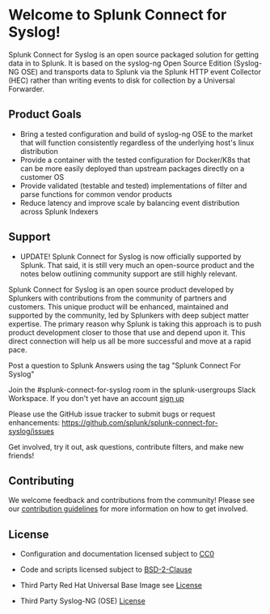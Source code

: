 # Welcome to Splunk Connect for Syslog!

Splunk Connect for Syslog is an open source packaged solution for 
getting data in to Splunk.  It is based on the syslog-ng Open Source Edition (Syslog-NG OSE) and transports data to Splunk via the Splunk 
HTTP event Collector (HEC) rather than writing events to disk for collection by a Universal Forwarder.

## Product Goals

* Bring a tested configuration and build of syslog-ng OSE to the market that will function consistently regardless of the underlying host's linux distribution
* Provide a container with the tested configuration for Docker/K8s that can be more easily deployed than upstream packages directly on a customer OS
* Provide validated (testable and tested) implementations of filter and parse functions for common vendor products
* Reduce latency and improve scale by balancing event distribution across Splunk Indexers


## Support

* UPDATE! Splunk Connect for Syslog is now officially supported by Splunk.  That said, it is still very much an open-source product and
the notes below outlining community support are still highly relevant.

Splunk Connect for Syslog is an open source product developed by Splunkers with contributions from the community of partners and customers.
This unique product will be enhanced, maintained and supported by the community, led by Splunkers with deep subject matter expertise. The
primary reason why Splunk is taking this approach is to push product development closer to those that use and depend upon it. This direct
connection will help us all be more successful and move at a rapid pace.

Post a question to Splunk Answers using the tag "Splunk Connect For Syslog"

Join the #splunk-connect-for-syslog room in the splunk-usergroups Slack Workspace. If you don't yet have an account [sign up](https://docs.splunk.com/Documentation/Community/1.0/community/Chat)

Please use the GitHub issue tracker to submit bugs or request enhancements: https://github.com/splunk/splunk-connect-for-syslog/issues

Get involved, try it out, ask questions, contribute filters, and make new friends!

## Contributing

We welcome feedback and contributions from the community! Please see our [contribution guidelines](CONTRIBUTING.md) for more information on how to get involved.

## License

* Configuration and documentation licensed subject to [CC0](LICENSE-CC0)

* Code and scripts licensed subject to [BSD-2-Clause](LICENSE-BSD2) 

* Third Party Red Hat Universal Base Image see [License](https://www.redhat.com/licenses/EULA_Red_Hat_Universal_Base_Image_English_20190422.pdf)

* Third Party Syslog-NG (OSE) [License](https://github.com/balabit/syslog-ng)
